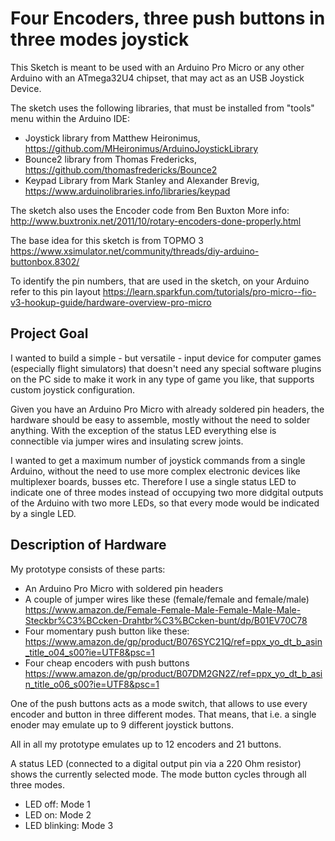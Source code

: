 # Four Encoders, three push buttons in three modes joystick

This Sketch is meant to be used with an Arduino Pro Micro or any other Arduino with an ATmega32U4 chipset, that may act as an USB Joystick Device.

The sketch uses the following libraries, that must be installed from "tools" menu within the Arduino IDE:

* Joystick library from  Matthew Heironimus, https://github.com/MHeironimus/ArduinoJoystickLibrary
* Bounce2 library from Thomas Fredericks, https://github.com/thomasfredericks/Bounce2
* Keypad Library from Mark Stanley and Alexander Brevig, https://www.arduinolibraries.info/libraries/keypad

The sketch also uses the Encoder code from Ben Buxton 
More info: http://www.buxtronix.net/2011/10/rotary-encoders-done-properly.html

The base idea for this sketch is from TOPMO 3 
https://www.xsimulator.net/community/threads/diy-arduino-buttonbox.8302/

To identify the pin numbers, that are used in the sketch, on your Arduino refer to this pin layout https://learn.sparkfun.com/tutorials/pro-micro--fio-v3-hookup-guide/hardware-overview-pro-micro

## Project Goal
I wanted to build a simple - but versatile - input device for computer games (especially flight simulators) that doesn't need any special software plugins on the PC side to make it work in any type of game you like, that supports custom joystick configuration. 

Given you have an Arduino Pro Micro with already soldered pin headers, the hardware should be easy to assemble, mostly without the need to solder anything. With the exception of the status LED everything else is connectible via jumper wires and insulating screw joints.

I wanted to get a maximum number of joystick commands from a single Arduino, without the need to use more complex electronic devices like multiplexer boards, busses etc. Therefore I use a single status LED to indicate one of three modes instead of occupying two more didgital outputs of the Arduino with two more LEDs, so that every mode would be indicated by a single LED. 


## Description of Hardware

My prototype consists of these parts:

* An Arduino Pro Micro with soldered pin headers 
* A couple of jumper wires like these (female/female and female/male) https://www.amazon.de/Female-Female-Male-Female-Male-Male-Steckbr%C3%BCcken-Drahtbr%C3%BCcken-bunt/dp/B01EV70C78
* Four momentary push button like these: https://www.amazon.de/gp/product/B076SYC21Q/ref=ppx_yo_dt_b_asin_title_o04_s00?ie=UTF8&psc=1
* Four cheap encoders with push buttons https://www.amazon.de/gp/product/B07DM2GN2Z/ref=ppx_yo_dt_b_asin_title_o06_s00?ie=UTF8&psc=1

One of the push buttons acts as a mode switch, that allows to use every encoder and button in three different modes. That means, that i.e. a single enoder may emulate up to 9 different joystick buttons.

All in all my prototype emulates up to 12 encoders and 21 buttons.

A status LED (connected to a digital output pin via a 220 Ohm resistor) shows the currently selected mode. The mode button cycles through all three modes.

* LED off: Mode 1
* LED on: Mode 2
* LED blinking: Mode 3

